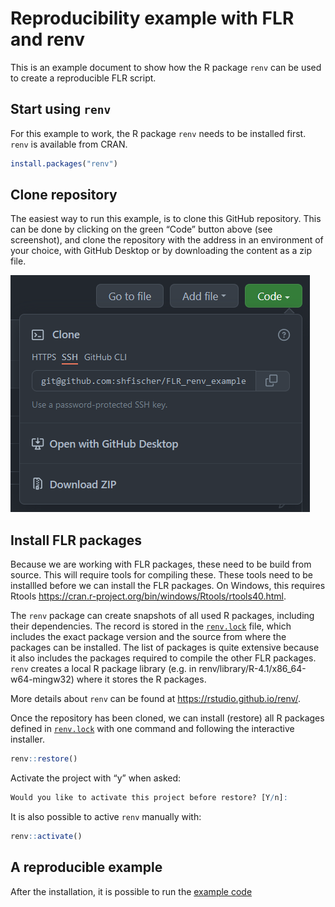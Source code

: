 Reproducibility example with FLR and renv
================

This is an example document to show how the R package `renv` can be used
to create a reproducible FLR script.

## Start using `renv`

For this example to work, the R package `renv` needs to be installed
first. `renv` is available from CRAN.

``` r
install.packages("renv")
```

## Clone repository

The easiest way to run this example, is to clone this GitHub repository.
This can be done by clicking on the green “Code” button above (see
screenshot), and clone the repository with the address in an environment
of your choice, with GitHub Desktop or by downloading the content as a
zip file.

![git_clone](readme_files/git_clone.png)

## Install FLR packages

Because we are working with FLR packages, these need to be build from
source. This will require tools for compiling these. These tools need to
be installled before we can install the FLR packages. On Windows, this
requires Rtools
<https://cran.r-project.org/bin/windows/Rtools/rtools40.html>.

The `renv` package can create snapshots of all used R packages,
including their dependencies. The record is stored in the
[`renv.lock`](https://github.com/shfischer/FLR_renv_example/blob/main/renv.lock)
file, which includes the exact package version and the source from where
the packages can be installed. The list of packages is quite extensive
because it also includes the packages required to compile the other FLR
packages. `renv` creates a local R package library (e.g. in
renv/library/R-4.1/x86_64-w64-mingw32) where it stores the R packages.

More details about `renv` can be found at
<https://rstudio.github.io/renv/>.

Once the repository has been cloned, we can install (restore) all R
packages defined in
[`renv.lock`](https://github.com/shfischer/FLR_renv_example/blob/main/renv.lock)
with one command and following the interactive installer.

``` r
renv::restore()
```

Activate the project with “y” when asked:

``` r
Would you like to activate this project before restore? [Y/n]:
```

It is also possible to active `renv` manually with:

``` r
renv::activate()
```

## A reproducible example

After the installation, it is possible to run the [example
code](https://github.com/shfischer/FLR_renv_example/blob/main/script_example.Rmd)
